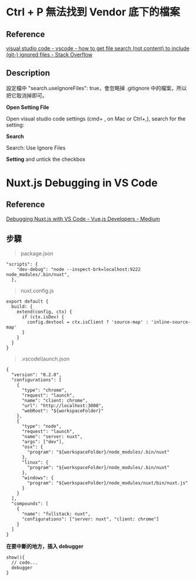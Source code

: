 
# Ctrl + P 無法找到 Vendor 底下的檔案

## Reference

[visual studio code - vscode - how to get file search (not content) to include (git-) ignored files - Stack Overflow](https://stackoverflow.com/questions/55949132/vscode-how-to-get-file-search-not-content-to-include-git-ignored-files)


## Description

設定檔中 "search.useIgnoreFiles": true，會忽略掉 .gitignore 中的檔案，所以把它取消掉即可。

**Open Setting File**

Open visual studio code settings (cmd+ , on Mac or Ctrl+,), search for the setting:

**Search** 

Search: Use Ignore Files

**Setting**
and untick the checkbox


# Nuxt.js Debugging in VS Code

## Reference

[Debugging Nuxt.js with VS Code - Vue.js Developers - Medium](https://medium.com/js-dojo/debugging-nuxt-js-with-vs-code-60a1a9e75cf6)

## 步驟 

> package.json

```
"scripts": {
    "dev-debug": "node --inspect-brk=localhost:9222 node_modules/.bin/nuxt",
  },
```

> nuxt.config.js

```
export default {
  build: {
    extend(config, ctx) {
      if (ctx.isDev) {
        config.devtool = ctx.isClient ? 'source-map' : 'inline-source-map'
      }
    }
  }
}
```

> .vscode\launch.json

```
{
  "version": "0.2.0",
  "configurations": [
    {
      "type": "chrome",
      "request": "launch",
      "name": "client: chrome",
      "url": "http://localhost:3000",
      "webRoot": "${workspaceFolder}"
    },
    {
      "type": "node",
      "request": "launch",
      "name": "server: nuxt",
      "args": ["dev"],
      "osx": {
        "program": "${workspaceFolder}/node_modules/.bin/nuxt"
      },
      "linux": {
        "program": "${workspaceFolder}/node_modules/.bin/nuxt"
      },
      "windows": {
        "program": "${workspaceFolder}/node_modules/nuxt/bin/nuxt.js"
      }
    }
  ],
  "compounds": [
    {
      "name": "fullstack: nuxt",
      "configurations": ["server: nuxt", "client: chrome"]
    }
  ]
}
```

**在要中斷的地方，插入 debugger**

```
show(){
  // code...
  debugger
}
```
